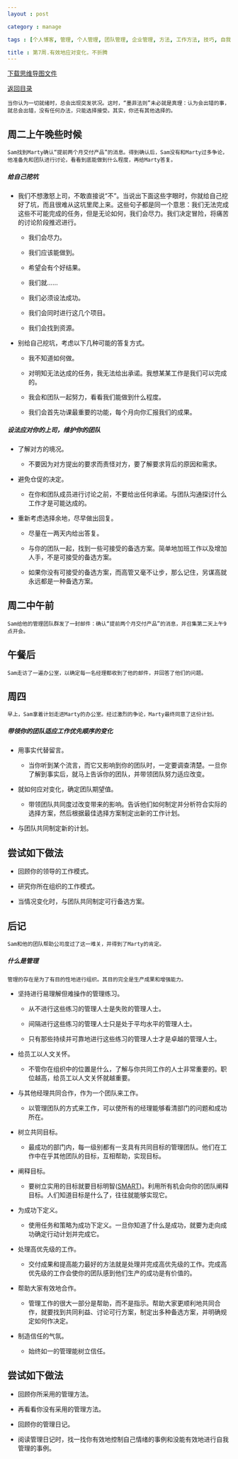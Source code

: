 ```yaml
---
layout : post

category : manage

tags : [个人博客, 管理, 个人管理, 团队管理, 企业管理, 方法, 工作方法, 技巧, 自我提升]

title : 第7周.有效地应对变化，不折腾
---
```


[下载思维导图文件](https://docs.google.com/file/d/0B7UFT4BR96esSHFzY2FnVElXdms/edit?usp=sharing)

[返回目录](/manage/2013/04/07/Behind-closed-doors-secrets-of-great-management/)

    当你认为一切就绪时，总会出现突发状况。这时，“墨菲法则”未必就是真理：认为会出错的事，就总会出错，没有任何办法，只能选择接受。其实，你还有其他选择的。


## 周二上午晚些时候

    Sam找到Marty确认“提前两个月交付产品”的消息。得到确认后，Sam没有和Marty过多争论，他准备先和团队进行讨论，看看到底能做到什么程度，再给Marty答复。


##### 给自己挖坑

- 我们不想激怒上司，不敢直接说“不”。当说出下面这些字眼时，你就给自己挖好了坑，而且很难从这坑里爬上来。这些句子都是同一个意思：我们无法完成这些不可能完成的任务，但是无论如何，我们会尽力。我们决定冒险，将痛苦的讨论阶段推迟进行。

    - 我们会尽力。

    - 我们应该能做到。

    - 希望会有个好结果。

    - 我们就……

    - 我们必须设法成功。

    - 我们会同时进行这几个项目。

    - 我们会找到资源。

- 别给自己挖坑，考虑以下几种可能的答复方式。

    - 我不知道如何做。

    - 对明知无法达成的任务，我无法给出承诺。我想某某工作是我们可以完成的。

    - 我会和团队一起努力，看看我们能做到什么程度。

    - 我们会首先功课最重要的功能，每个月向你汇报我们的成果。

##### 设法应对你的上司，维护你的团队

- 了解对方的境况。

    - 不要因为对方提出的要求而责怪对方，要了解要求背后的原因和需求。

- 避免仓促的决定。

    - 在你和团队成员进行讨论之前，不要给出任何承诺。与团队沟通探讨什么工作才是可能达成的。

- 重新考虑选择余地，尽早做出回复。

    - 尽量在一两天内给出答复。

    - 与你的团队一起，找到一些可接受的备选方案。简单地加班工作以及增加人手，不是可接受的备选方案。

    - 如果你没有可接受的备选方案，而高管又毫不让步，那么记住，另谋高就永远都是一种备选方案。

## 周二中午前

    Sam给他的管理团队群发了一封邮件：确认“提前两个月交付产品”的消息，并召集第二天上午9点开会。

## 午餐后

    Sam走访了一遍办公室，以确定每一名经理都收到了他的邮件，并回答了他们的问题。

## 周四

    早上，Sam拿着计划走进Marty的办公室。经过激烈的争论，Marty最终同意了这份计划。

##### 带领你的团队适应工作优先顺序的变化

- 用事实代替留言。

    - 当你听到某个流言，而它又影响到你的团队时，一定要调查清楚。一旦你了解到事实后，就马上告诉你的团队，并带领团队努力适应改变。

- 就如何应对变化，确定团队期望值。

    - 带领团队共同度过改变带来的影响。告诉他们如何制定并分析符合实际的选择方案，然后根据最佳选择方案制定出新的工作计划。

- 与团队共同制定新的计划。

## 尝试如下做法

- 回顾你的领导的工作模式。

- 研究你所在组织的工作模式。

- 当情况变化时，与团队共同制定可行备选方案。

## 后记

    Sam和他的团队帮助公司度过了这一难关，并得到了Marty的肯定。

##### 什么是管理

    管理的存在是为了有目的性地进行组织。其目的完全是生产成果和增强能力。

- 坚持进行易理解但难操作的管理练习。

    - 从不进行这些练习的管理人士是失败的管理人士。

    - 间隔进行这些练习的管理人士只是处于平均水平的管理人士。

    - 只有那些持续并可靠地进行这些练习的管理人士才是卓越的管理人士。

- 给员工以人文关怀。

    - 不管你在组织中的位置是什么，了解与你共同工作的人士非常重要的。职位越高，给员工以人文关怀就越重要。

- 与其他经理共同合作，作为一个团队来工作。

    - 以管理团队的方式来工作，可以使所有的经理能够看清部门的问题和成功所在。

- 树立共同目标。

    - 最成功的部门内，每一级别都有一支具有共同目标的管理团队。他们在工作中在乎其他团队的目标，互相帮助，实现目标。

- 阐释目标。

    - 要树立实用的目标就要目标明智([SMART](/manage/2013/05/24/Establish-a-sensible-goal/))。利用所有机会向你的团队阐释目标。人们知道目标是什么了，往往就能够实现它。

- 为成功下定义。

    - 使用任务和策略为成功下定义。一旦你知道了什么是成功，就要为走向成功确定行动计划并完成它。

- 处理高优先级的工作。

    - 交付成果和提高能力最好的方法就是处理并完成高优先级的工作。完成高优先级的工作会使你的团队感到他们生产的成功是有价值的。

- 帮助大家有效地合作。

    - 管理工作的很大一部分是帮助，而不是指示。帮助大家更顺利地共同合作，就要找到共同利益、讨论可行方案，制定出多种备选方案，并明确规定如何作决定。

- 制造信任的气氛。

    - 始终如一的管理能树立信任。

## 尝试如下做法

- 回顾你所采用的管理方法。

- 再看看你没有采用的管理方法。

- 回顾你的管理日记。

- 阅读管理日记时，找一找你有效地控制自己情绪的事例和没能有效地进行自我管理的事例。